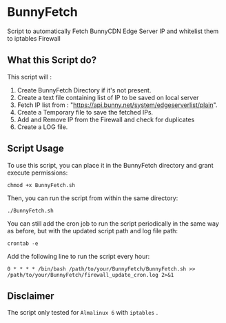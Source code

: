 # BunnyFetch
Script to automatically Fetch BunnyCDN Edge Server IP and whitelist them to iptables Firewall

## What this Script do?

This script will : 
1. Create BunnyFetch Directory if it's not present.
2. Create a text file containing list of IP to be saved on local server
3. Fetch IP list from : "https://api.bunny.net/system/edgeserverlist/plain".
4. Create a Temporary file to save the fetched IPs.
5. Add and Remove IP from the Firewall and check for duplicates
6. Create a LOG file.

## Script Usage

To use this script, you can place it in the BunnyFetch directory and grant execute permissions:
```
chmod +x BunnyFetch.sh
```

Then, you can run the script from within the same directory:
```
./BunnyFetch.sh
```

You can still add the cron job to run the script periodically in the same way as before, but with the updated script path and log file path:
```
crontab -e
```

Add the following line to run the script every hour:
```
0 * * * * /bin/bash /path/to/your/BunnyFetch/BunnyFetch.sh >> /path/to/your/BunnyFetch/firewall_update_cron.log 2>&1
```

## Disclaimer

The script only tested for `Almalinux 6` with `iptables`
.
